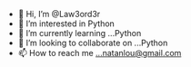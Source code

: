 - 👋 Hi, I’m @Law3ord3r
- 👀 I’m interested in  Python
- 🌱 I’m currently learning ...Python
- 💞️ I’m looking to collaborate on ...Python
- 📫 How to reach me ...natanlou@gmail.com

<!---
Law3ord3r/Law3ord3r is a ✨ special ✨ repository because its `README.md` (this file) appears on your GitHub profile.
You can click the Preview link to take a look at your changes.
--->
